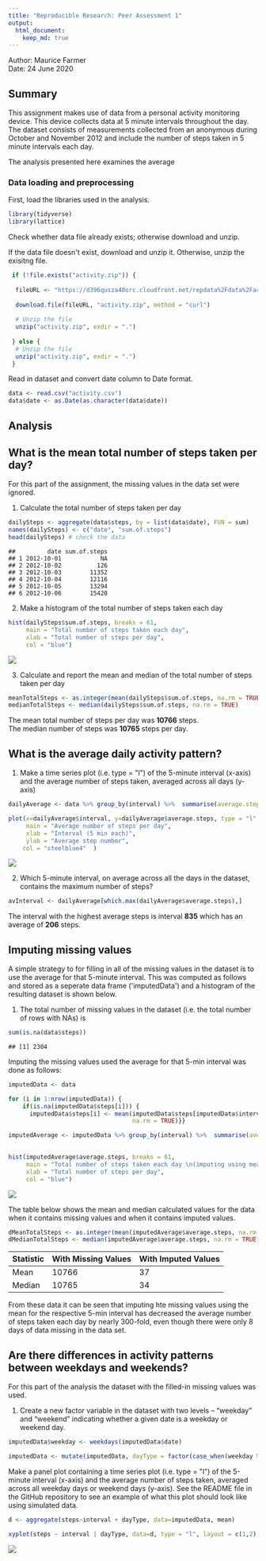 ```yaml
---
title: "Reproducible Research: Peer Assessment 1"
output: 
  html_document: 
    keep_md: true
---
```




Author: Maurice Farmer  
Date: 24 June 2020


## Summary  
This assignment makes use of data from a personal activity monitoring device. This device collects data at 5 minute intervals throughout the day. The dataset consists of measurements collected from an anonymous during October and November 2012 and include the number of steps taken in 5 minute intervals each day.  

The analysis presented here examines the average

### Data loading and preprocessing  
First, load the libraries used in the analysis.  


```r
library(tidyverse)
library(lattice)
```


Check whether data file already exists; otherwise download and unzip. 

If the data file doesn't exist, download and unzip it. Otherwise, unzip the exisitng file.   


```r
 if (!file.exists("activity.zip")) {
  
  fileURL <- "https://d396qusza40orc.cloudfront.net/repdata%2Fdata%2Factivity.zip"
  
  download.file(fileURL, "activity.zip", method = "curl")
  
  # Unzip the file
  unzip("activity.zip", exdir = ".")
  
 } else {
  # Unzip the file
  unzip("activity.zip", exdir = ".")
 }
```

Read in dataset and convert date column to Date format.  

```r
data <- read.csv("activity.csv")
data$date <- as.Date(as.character(data$date))
```

## Analysis

## What is the mean total number of steps taken per day?

For this part of the assignment, the missing values in the data set were ignored.  

1. Calculate the total number of steps taken per day  

```r
dailySteps <- aggregate(data$steps, by = list(data$date), FUN = sum)
names(dailySteps) <- c("date", "sum.of.steps")
head(dailySteps) # check the data
```

```
##         date sum.of.steps
## 1 2012-10-01           NA
## 2 2012-10-02          126
## 3 2012-10-03        11352
## 4 2012-10-04        12116
## 5 2012-10-05        13294
## 6 2012-10-06        15420
```

2. Make a histogram of the total number of steps taken each day  


```r
hist(dailySteps$sum.of.steps, breaks = 61, 
     main = "Total number of steps taken each day", 
     xlab = "Total number of steps per day",
     col = "blue")
```

![](PA1_template_files/figure-html/histogram1-1.png)<!-- -->

3. Calculate and report the mean and median of the total number of steps taken per day

```r
meanTotalSteps <- as.integer(mean(dailySteps$sum.of.steps, na.rm = TRUE))
medianTotalSteps <- median(dailySteps$sum.of.steps, na.rm = TRUE)
```

The mean total number of steps per day was **10766** steps.   
The median number of steps was **10765** steps per day.

## What is the average daily activity pattern?

1. Make a time series plot (i.e. type = "l") of the 5-minute interval (x-axis) and the average number of steps taken, averaged across all days (y-axis)


```r
dailyAverage <- data %>% group_by(interval) %>%  summarise(average.steps = mean(steps, na.rm = TRUE))

plot(x=dailyAverage$interval, y=dailyAverage$average.steps, type = "l", 
     main = "Average number of steps per day", 
     xlab = "Interval (5 min each)", 
     ylab = "Average step number",
    col = "steelblue4"  )
```

![](PA1_template_files/figure-html/dailypattern-1.png)<!-- -->

2. Which 5-minute interval, on average across all the days in the dataset, contains the maximum number of steps?


```r
avInterval <- dailyAverage[which.max(dailyAverage$average.steps),]
```

The interval with the highest average steps is interval **835** which has an average of **206** steps.

## Imputing missing values

A simple strategy to for filling in all of the missing values in the dataset is to use the average for that 5-minute interval. This was computed as follows and stored as a seperate data frame ('imputedData') and a histogram of the resulting dataset is shown below.

1. The total number of missing values in the dataset (i.e. the total number of rows with NAs) is 

```r
sum(is.na(data$steps))
```

```
## [1] 2304
```

Imputing the missing values used the average for that 5-min interval was done as follows:  


```r
imputedData <- data

for (i in 1:nrow(imputedData)) {
    if(is.na(imputedData$steps[i])) {
      imputedData$steps[i] <- mean(imputedData$steps[imputedData$interval==imputedData$interval[i]], 
                                   na.rm = TRUE)}}

imputedAverage <- imputedData %>% group_by(interval) %>%  summarise(average.steps = mean(steps, 
                                                                                         na.rm = TRUE))

hist(imputedAverage$average.steps, breaks = 61, 
     main = "Total number of steps taken each day \n(imputing using mean)", 
     xlab = "Total number of steps per day",
     col = "blue")
```

![](PA1_template_files/figure-html/imputingMean-1.png)<!-- -->

The table below shows the mean and median calculated values for the data when it contains missing values and when it contains imputed values.    


```r
dMeanTotalSteps <- as.integer(mean(imputedAverage$average.steps, na.rm = TRUE))
dMedianTotalSteps <- median(imputedAverage$average.steps, na.rm = TRUE)
```


| Statistic | With Missing Values | With Imputed Values |
|-----------|---------------------|---------------------|
| Mean      | 10766 |   37|
| Median    | 10765| 34 |

From these data it can be seen that imputing hte missing values using the mean for the respective 5-min interval has decreased the average number of steps taken each day by nearly 300-fold, even though there were only 8 days of data missing in the data set.   

## Are there differences in activity patterns between weekdays and weekends?

For this part of the analysis the dataset with the filled-in missing values was used.

1. Create a new factor variable in the dataset with two levels – “weekday” and “weekend” indicating whether a given date is a weekday or weekend day.


```r
imputedData$weekday <- weekdays(imputedData$date)

imputedData <- mutate(imputedData, dayType = factor(case_when(weekday %in% c("Monday", "Tuesday", "Wednesday", "Thursday", "Friday") ~ "weekday", weekday %in% c("Saturday", "Sunday") ~ "weekend", TRUE ~ NA_character_)))
```
Make a panel plot containing a time series plot (i.e. type = "l") of the 5-minute interval (x-axis) and the average number of steps taken, averaged across all weekday days or weekend days (y-axis). See the README file in the GitHub repository to see an example of what this plot should look like using simulated data.

```r
d <- aggregate(steps~interval + dayType, data=imputedData, mean)

xyplot(steps ~ interval | dayType, data=d, type = "l", layout = c(1,2), xlab="Interval", ylab="Number of steps")
```

![](PA1_template_files/figure-html/panelplot-1.png)<!-- -->
